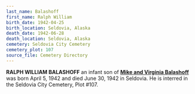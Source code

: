 ```yaml
---
last_name: Balashoff
first_name: Ralph William
birth_date: 1942-04-25
birth_location: Seldovia, Alaska
death_date: 1942-06-28
death_location: Seldovia, Alaska
cemetery: Seldovia City Cemetery
cemetery_plot: 107
source_file: Cemetery Directory
---
```

**RALPH WILLIAM BALASHOFF** an infant son of [**Mike and Virginia Balashoff**](./Balashoff_Mikkel_jr.md) was born April 5, 1942 and died June 30, 1942 in Seldovia. He is interred in the Seldovia City Cemetery, Plot #107.
